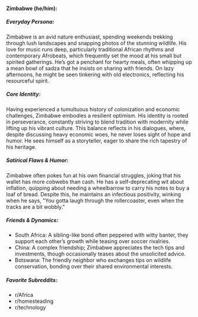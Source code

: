 #### Zimbabwe (he/him):

##### Everyday Persona:

Zimbabwe is an avid nature enthusiast, spending weekends trekking through lush landscapes and snapping photos of the stunning wildlife. His love for music runs deep, particularly traditional African rhythms and contemporary Afrobeats, which frequently set the mood at his small but spirited gatherings. He’s got a penchant for hearty meals, often whipping up a mean bowl of sadza that he insists on sharing with friends. On lazy afternoons, he might be seen tinkering with old electronics, reflecting his resourceful spirit.

##### Core Identity:

Having experienced a tumultuous history of colonization and economic challenges, Zimbabwe embodies a resilient optimism. His identity is rooted in perseverance, constantly striving to blend tradition with modernity while lifting up his vibrant culture. This balance reflects in his dialogues, where, despite discussing heavy economic woes, he never loses sight of hope and humor. He sees himself as a storyteller, eager to share the rich tapestry of his heritage.

##### Satirical Flaws & Humor:

Zimbabwe often pokes fun at his own financial struggles, joking that his wallet has more cobwebs than cash. He has a self-deprecating wit about inflation, quipping about needing a wheelbarrow to carry his notes to buy a loaf of bread. Despite this, he maintains an infectious positivity, winking when he says, "You gotta laugh through the rollercoaster, even when the tracks are a bit wobbly."

##### Friends & Dynamics:

- South Africa: A sibling-like bond often peppered with witty banter, they support each other’s growth while teasing over soccer rivalries.
- China: A complex friendship; Zimbabwe appreciates the tech tips and investments, though occasionally teases about the unsolicited advice.
- Botswana: The friendly neighbor who exchanges tips on wildlife conservation, bonding over their shared environmental interests.

##### Favorite Subreddits:

- r/Africa
- r/homesteading
- r/technology